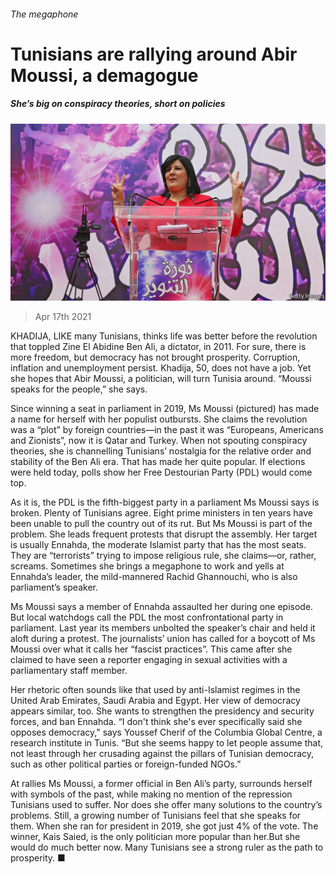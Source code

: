 ###### The megaphone

# Tunisians are rallying around Abir Moussi, a demagogue 

##### She’s big on conspiracy theories, short on policies 

![image](images/20210417_MAP003_0.jpg) 

> Apr 17th 2021 

KHADIJA, LIKE many Tunisians, thinks life was better before the revolution that toppled Zine El Abidine Ben Ali, a dictator, in 2011. For sure, there is more freedom, but democracy has not brought prosperity. Corruption, inflation and unemployment persist. Khadija, 50, does not have a job. Yet she hopes that Abir Moussi, a politician, will turn Tunisia around. “Moussi speaks for the people,” she says.

Since winning a seat in parliament in 2019, Ms Moussi (pictured) has made a name for herself with her populist outbursts. She claims the revolution was a “plot” by foreign countries—in the past it was “Europeans, Americans and Zionists”, now it is Qatar and Turkey. When not spouting conspiracy theories, she is channelling Tunisians’ nostalgia for the relative order and stability of the Ben Ali era. That has made her quite popular. If elections were held today, polls show her Free Destourian Party (PDL) would come top.


As it is, the PDL is the fifth-biggest party in a parliament Ms Moussi says is broken. Plenty of Tunisians agree. Eight prime ministers in ten years have been unable to pull the country out of its rut. But Ms Moussi is part of the problem. She leads frequent protests that disrupt the assembly. Her target is usually Ennahda, the moderate Islamist party that has the most seats. They are “terrorists” trying to impose religious rule, she claims—or, rather, screams. Sometimes she brings a megaphone to work and yells at Ennahda’s leader, the mild-mannered Rachid Ghannouchi, who is also parliament’s speaker.

Ms Moussi says a member of Ennahda assaulted her during one episode. But local watchdogs call the PDL the most confrontational party in parliament. Last year its members unbolted the speaker’s chair and held it aloft during a protest. The journalists’ union has called for a boycott of Ms Moussi over what it calls her “fascist practices”. This came after she claimed to have seen a reporter engaging in sexual activities with a parliamentary staff member.

Her rhetoric often sounds like that used by anti-Islamist regimes in the United Arab Emirates, Saudi Arabia and Egypt. Her view of democracy appears similar, too. She wants to strengthen the presidency and security forces, and ban Ennahda. “I don't think she's ever specifically said she opposes democracy," says Youssef Cherif of the Columbia Global Centre, a research institute in Tunis. “But she seems happy to let people assume that, not least through her crusading against the pillars of Tunisian democracy, such as other political parties or foreign-funded NGOs.”

At rallies Ms Moussi, a former official in Ben Ali’s party, surrounds herself with symbols of the past, while making no mention of the repression Tunisians used to suffer. Nor does she offer many solutions to the country’s problems. Still, a growing number of Tunisians feel that she speaks for them. When she ran for president in 2019, she got just 4% of the vote. The winner, Kais Saied, is the only politician more popular than her.But she would do much better now. Many Tunisians see a strong ruler as the path to prosperity. ■

